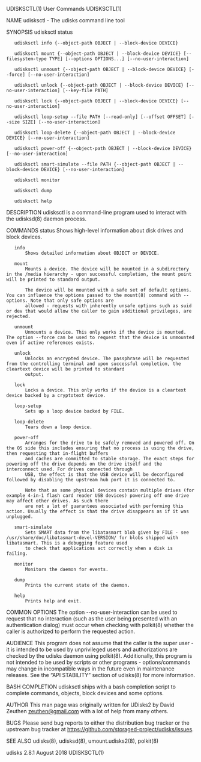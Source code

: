 UDISKSCTL(1)                                                                          User Commands                                                                          UDISKSCTL(1)

NAME
       udisksctl - The udisks command line tool

SYNOPSIS
       udisksctl status

       udisksctl info {--object-path OBJECT | --block-device DEVICE}

       udisksctl mount {--object-path OBJECT | --block-device DEVICE} [--filesystem-type TYPE] [--options OPTIONS...] [--no-user-interaction]

       udisksctl unmount {--object-path OBJECT | --block-device DEVICE} [--force] [--no-user-interaction]

       udisksctl unlock {--object-path OBJECT | --block-device DEVICE} [--no-user-interaction] [--key-file PATH]

       udisksctl lock {--object-path OBJECT | --block-device DEVICE} [--no-user-interaction]

       udisksctl loop-setup --file PATH [--read-only] [--offset OFFSET] [--size SIZE] [--no-user-interaction]

       udisksctl loop-delete {--object-path OBJECT | --block-device DEVICE} [--no-user-interaction]

       udisksctl power-off {--object-path OBJECT | --block-device DEVICE} [--no-user-interaction]

       udisksctl smart-simulate --file PATH {--object-path OBJECT | --block-device DEVICE} [--no-user-interaction]

       udisksctl monitor

       udisksctl dump

       udisksctl help

DESCRIPTION
       udisksctl is a command-line program used to interact with the udisksd(8) daemon process.

COMMANDS
       status
           Shows high-level information about disk drives and block devices.

       info
           Shows detailed information about OBJECT or DEVICE.

       mount
           Mounts a device. The device will be mounted in a subdirectory in the /media hierarchy - upon successful completion, the mount point will be printed to standard output.

           The device will be mounted with a safe set of default options. You can influence the options passed to the mount(8) command with --options. Note that only safe options are
           allowed - requests with inherently unsafe options such as suid or dev that would allow the caller to gain additional privileges, are rejected.

       unmount
           Unmounts a device. This only works if the device is mounted. The option --force can be used to request that the device is unmounted even if active references exists.

       unlock
           Unlocks an encrypted device. The passphrase will be requested from the controlling terminal and upon successful completion, the cleartext device will be printed to standard
           output.

       lock
           Locks a device. This only works if the device is a cleartext device backed by a cryptotext device.

       loop-setup
           Sets up a loop device backed by FILE.

       loop-delete
           Tears down a loop device.

       power-off
           Arranges for the drive to be safely removed and powered off. On the OS side this includes ensuring that no process is using the drive, then requesting that in-flight buffers
           and caches are committed to stable storage. The exact steps for powering off the drive depends on the drive itself and the interconnect used. For drives connected through
           USB, the effect is that the USB device will be deconfigured followed by disabling the upstream hub port it is connected to.

           Note that as some physical devices contain multiple drives (for example 4-in-1 flash card reader USB devices) powering off one drive may affect other drives. As such there
           are not a lot of guarantees associated with performing this action. Usually the effect is that the drive disappears as if it was unplugged.

       smart-simulate
           Sets SMART data from the libatasmart blob given by FILE - see /usr/share/doc/libatasmart-devel-VERSION/ for blobs shipped with libatasmart. This is a debugging feature used
           to check that applications act correctly when a disk is failing.

       monitor
           Monitors the daemon for events.

       dump
           Prints the current state of the daemon.

       help
           Prints help and exit.

COMMON OPTIONS
       The option --no-user-interaction can be used to request that no interaction (such as the user being presented with an authentication dialog) must occur when checking with
       polkit(8) whether the caller is authorized to perform the requested action.

AUDIENCE
       This program does not assume that the caller is the super user - it is intended to be used by unprivileged users and authorizations are checked by the udisks daemon using
       polkit(8). Additionally, this program is not intended to be used by scripts or other programs - options/commands may change in incompatible ways in the future even in maintenance
       releases. See the “API STABILITY” section of udisks(8) for more information.

BASH COMPLETION
       udisksctl ships with a bash completion script to complete commands, objects, block devices and some options.

AUTHOR
       This man page was originally written for UDisks2 by David Zeuthen <zeuthen@gmail.com> with a lot of help from many others.

BUGS
       Please send bug reports to either the distribution bug tracker or the upstream bug tracker at https://github.com/storaged-project/udisks/issues.

SEE ALSO
       udisks(8), udisksd(8), umount.udisks2(8), polkit(8)

udisks 2.8.1                                                                           August 2018                                                                           UDISKSCTL(1)
